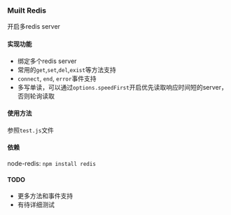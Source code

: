 ### Muilt Redis  
开启多redis server

#### 实现功能   
 * 绑定多个redis server   
 * 常用的```get```,```set```,```del```,```exist```等方法支持   
 * ```connect```, ```end```, ```error```事件支持   
 * 多写单读，可以通过```options.speedFirst```开启优先读取响应时间短的server，否则轮询读取   

#### 使用方法
  参照```test.js```文件    

#### 依赖   
node-redis: ```npm install redis```   

#### TODO
 * 更多方法和事件支持
 * 有待详细测试   